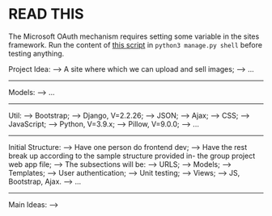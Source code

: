 # READ THIS

The Microsoft OAuth mechanism requires setting some variable in the sites framework.
Run the content of [this script](WAD2Project10A/django_setup.py) in `python3 manage.py shell`
before testing anything.

Project Idea:
    --> A site where which we can upload and sell images;
    --> ...

-------------------------------------------------------------------------------

Models:
    --> ...

-------------------------------------------------------------------------------

Util:
    --> Bootstrap;
    --> Django, V=2.2.26;
    --> JSON;
    --> Ajax;
    --> CSS;
    --> JavaScript;
    --> Python, V=3.9.x;
    --> Pillow, V=9.0.0;
    --> ...

-------------------------------------------------------------------------------

Initial Structure:
    --> Have one person do frontend dev;
    --> Have the rest break up according to the sample structure provided in-
        the group project web app file;
        --> The subsections will be:
            --> URLS;
            --> Models;
            --> Templates;
            --> User authentication;
            --> Unit testing;
            --> Views;
            --> JS, Bootstrap, Ajax.
    --> ...

-------------------------------------------------------------------------------

Main Ideas:
    --> 
